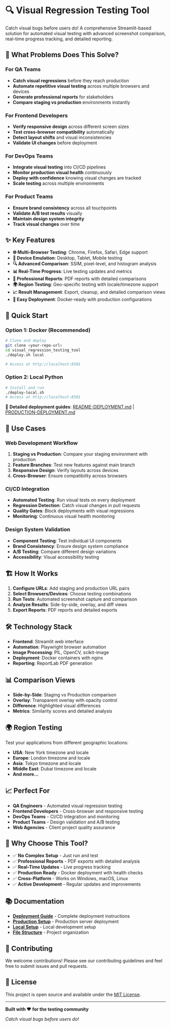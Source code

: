 # 🔍 Visual Regression Testing Tool

Catch visual bugs before users do! A comprehensive Streamlit-based solution for automated visual testing with advanced screenshot comparison, real-time progress tracking, and detailed reporting.

## 🎯 What Problems Does This Solve?

### **For QA Teams**
- **Catch visual regressions** before they reach production
- **Automate repetitive visual testing** across multiple browsers and devices
- **Generate professional reports** for stakeholders
- **Compare staging vs production** environments instantly

### **For Frontend Developers**
- **Verify responsive design** across different screen sizes
- **Test cross-browser compatibility** automatically
- **Detect layout shifts** and visual inconsistencies
- **Validate UI changes** before deployment

### **For DevOps Teams**
- **Integrate visual testing** into CI/CD pipelines
- **Monitor production visual health** continuously
- **Deploy with confidence** knowing visual changes are tracked
- **Scale testing** across multiple environments

### **For Product Teams**
- **Ensure brand consistency** across all touchpoints
- **Validate A/B test results** visually
- **Maintain design system integrity**
- **Track visual changes** over time

## ✨ Key Features

- **🌐 Multi-Browser Testing**: Chrome, Firefox, Safari, Edge support
- **📱 Device Emulation**: Desktop, Tablet, Mobile testing
- **🔍 Advanced Comparison**: SSIM, pixel-level, and histogram analysis
- **📊 Real-Time Progress**: Live testing updates and metrics
- **📄 Professional Reports**: PDF reports with detailed comparisons
- **🌍 Region Testing**: Geo-specific testing with locale/timezone support
- **📈 Result Management**: Export, cleanup, and detailed comparison views
- **🚀 Easy Deployment**: Docker-ready with production configurations

## 🚀 Quick Start

### Option 1: Docker (Recommended)
```bash
# Clone and deploy
git clone <your-repo-url>
cd visual_regression_testing_tool
./deploy.sh local

# Access at http://localhost:8501
```

### Option 2: Local Python
```bash
# Install and run
./deploy-local.sh
# Access at http://localhost:8501
```

📖 **Detailed deployment guides**: [README-DEPLOYMENT.md](README-DEPLOYMENT.md) | [PRODUCTION-DEPLOYMENT.md](PRODUCTION-DEPLOYMENT.md)

## 🎯 Use Cases

### **Web Development Workflow**
1. **Staging vs Production**: Compare your staging environment with production
2. **Feature Branches**: Test new features against main branch
3. **Responsive Design**: Verify layouts across devices
4. **Cross-Browser**: Ensure compatibility across browsers

### **CI/CD Integration**
- **Automated Testing**: Run visual tests on every deployment
- **Regression Detection**: Catch visual changes in pull requests
- **Quality Gates**: Block deployments with visual regressions
- **Monitoring**: Continuous visual health monitoring

### **Design System Validation**
- **Component Testing**: Test individual UI components
- **Brand Consistency**: Ensure design system compliance
- **A/B Testing**: Compare different design variations
- **Accessibility**: Visual accessibility testing

## 🏗️ How It Works

1. **Configure URLs**: Add staging and production URL pairs
2. **Select Browsers/Devices**: Choose testing combinations
3. **Run Tests**: Automated screenshot capture and comparison
4. **Analyze Results**: Side-by-side, overlay, and diff views
5. **Export Reports**: PDF reports and detailed exports

## 🛠️ Technology Stack

- **Frontend**: Streamlit web interface
- **Automation**: Playwright browser automation
- **Image Processing**: PIL, OpenCV, scikit-image
- **Deployment**: Docker containers with nginx
- **Reporting**: ReportLab PDF generation

## 📊 Comparison Views

- **Side-by-Side**: Staging vs Production comparison
- **Overlay**: Transparent overlay with opacity control
- **Difference**: Highlighted visual differences
- **Metrics**: Similarity scores and detailed analysis

## 🌍 Region Testing

Test your applications from different geographic locations:
- **USA**: New York timezone and locale
- **Europe**: London timezone and locale
- **Asia**: Tokyo timezone and locale
- **Middle East**: Dubai timezone and locale
- **And more...**

## 📈 Perfect For

- **QA Engineers** - Automated visual regression testing
- **Frontend Developers** - Cross-browser and responsive testing
- **DevOps Teams** - CI/CD integration and monitoring
- **Product Teams** - Design validation and A/B testing
- **Web Agencies** - Client project quality assurance

## 🎯 Why Choose This Tool?

- ✅ **No Complex Setup** - Just run and test
- ✅ **Professional Reports** - PDF exports with detailed analysis
- ✅ **Real-Time Updates** - Live progress tracking
- ✅ **Production Ready** - Docker deployment with health checks
- ✅ **Cross-Platform** - Works on Windows, macOS, Linux
- ✅ **Active Development** - Regular updates and improvements

## 📚 Documentation

- **[Deployment Guide](README-DEPLOYMENT.md)** - Complete deployment instructions
- **[Production Setup](PRODUCTION-DEPLOYMENT.md)** - Production server deployment
- **[Local Setup](LOCAL-SETUP.md)** - Local development setup
- **[File Structure](FILE-STRUCTURE.md)** - Project organization

## 🤝 Contributing

We welcome contributions! Please see our contributing guidelines and feel free to submit issues and pull requests.

## 📄 License

This project is open source and available under the [MIT License](LICENSE).

---

**Built with ❤️ for the testing community**

*Catch visual bugs before users do!*